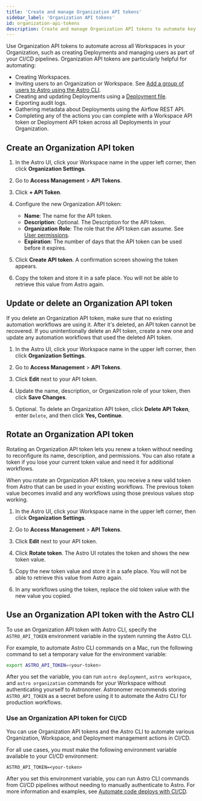 ```yaml
---
title: 'Create and manage Organization API tokens'
sidebar_label: 'Organization API tokens'
id: organization-api-tokens
description: Create and manage Organization API tokens to automate key actions across all Workspaces in your Organization, like adding users and creating Deployments.
---
```


Use Organization API tokens to automate across all Workspaces in your Organization, such as creating Deployments and managing users as part of your CI/CD pipelines. Organization API tokens are particularly helpful for automating:

- Creating Workspaces.
- Inviting users to an Organization or Workspace. See [Add a group of users to Astro using the Astro CLI](manage-workspace-users.md#add-a-group-of-users-to-a-workspace-using-the-astro-cli).
- Creating and updating Deployments using a [Deployment file](manage-deployments-as-code.md).
- Exporting audit logs.
- Gathering metadata about Deployments using the Airflow REST API.
- Completing any of the actions you can complete with a Workspace API token or Deployment API token across all Deployments in your Organization.

## Create an Organization API token

1. In the Astro UI, click your Workspace name in the upper left corner, then click **Organization Settings**.

2. Go to **Access Management** > **API Tokens**.

3. Click **+ API Token**.

4. Configure the new Organization API token:

    - **Name**: The name for the API token.
    - **Description**: Optional. The Description for the API token.
    - **Organization Role**: The role that the API token can assume. See [User permissions](user-permissions.md#organization-roles).
    - **Expiration**: The number of days that the API token can be used before it expires.

5. Click **Create API token**. A confirmation screen showing the token appears.

6. Copy the token and store it in a safe place. You will not be able to retrieve this value from Astro again.

## Update or delete an Organization API token

If you delete an Organization API token, make sure that no existing automation workflows are using it. After it's deleted, an API token cannot be recovered. If you unintentionally delete an API token, create a new one and update any automation workflows that used the deleted API token.

1. In the Astro UI, click your Workspace name in the upper left corner, then click **Organization Settings**.

2. Go to **Access Management** > **API Tokens**.

3. Click **Edit** next to your API token.

4. Update the name, description, or Organization role of your token, then click **Save Changes**.

5. Optional. To delete an Organization API token, click **Delete API Token**, enter `Delete`, and then click **Yes, Continue**.

## Rotate an Organization API token

Rotating an Organization API token lets you renew a token without needing to reconfigure its name, description, and permissions. You can also rotate a token if you lose your current token value and need it for additional workflows.

When you rotate an Organization API token, you receive a new valid token from Astro that can be used in your existing workflows. The previous token value becomes invalid and any workflows using those previous values stop working.

1. In the Astro UI, click your Workspace name in the upper left corner, then click **Organization Settings**.

2. Go to **Access Management** > **API Tokens**.

3. Click **Edit** next to your API token.

4. Click **Rotate token**. The Astro UI rotates the token and shows the new token value.

5. Copy the new token value and store it in a safe place. You will not be able to retrieve this value from Astro again.

6. In any workflows using the token, replace the old token value with the new value you copied.

## Use an Organization API token with the Astro CLI

To use an Organization API token with Astro CLI, specify the `ASTRO_API_TOKEN` environment variable in the system running the Astro CLI.

For example, to automate Astro CLI commands on a Mac, run the following command to set a temporary value for the environment variable:

```sh
export ASTRO_API_TOKEN=<your-token>
```

After you set the variable, you can run `astro deployment`, `astro workspace`, and `astro organization` commands for your Workspace without authenticating yourself to Astronomer. Astronomer recommends storing `ASTRO_API_TOKEN` as a secret before using it to automate the Astro CLI for production workflows.

### Use an Organization API token for CI/CD

You can use Organization API tokens and the Astro CLI to automate various Organization, Workspace, and Deployment management actions in CI/CD.

For all use cases, you must make the following environment variable available to your CI/CD environment:

```text
ASTRO_API_TOKEN=<your-token>
```

After you set this environment variable, you can run Astro CLI commands from CI/CD pipelines without needing to manually authenticate to Astro. For more information and examples, see [Automate code deploys with CI/CD](set-up-ci-cd.md).

